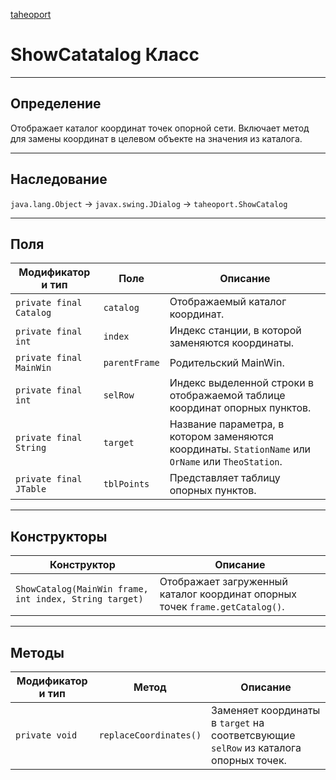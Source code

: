 
[taheoport](https://github.com/AndrewNizovkin/Taheoport/blob/main/README.md)

# ShowCatatalog Класс

---

## Определение

Отображает каталог координат точек опорной сети. Включает метод для замены координат в целевом объекте на значения из каталога.

---

## Наследование

`java.lang.Object` -> `javax.swing.JDialog` -> `taheoport.ShowCatalog`

---

## Поля

Модификатор и тип | Поле | Описание
--- | ---|---
`private final Catalog` | `catalog` | Отображаемый каталог координат.
`private final int` | `index` | Индекс станции, в которой заменяются координаты.
`private final MainWin` | `parentFrame` | Родительский MainWin.
`private final int` | `selRow` | Индекс выделенной строки в отображаемой таблице координат опорных пунктов.
`private final String` | `target` | Название параметра, в котором заменяются координаты. `StationName` или `OrName` или `TheoStation`.
`private final JTable` | `tblPoints` | Представляет таблицу опорных пунктов.

---

## Конструкторы

Конструктор | Описание
--- | ---
`ShowCatalog(MainWin frame, int index, String target)` | Отображает загруженный каталог координат опорных точек `frame.getCatalog()`.

---

## Методы

Модификатор и тип | Метод | Описание
--- | --- | ---
`private void` | `replaceCoordinates()` | Заменяет координаты в `target` на соответсвующие `selRow` из каталога опорных точек.
